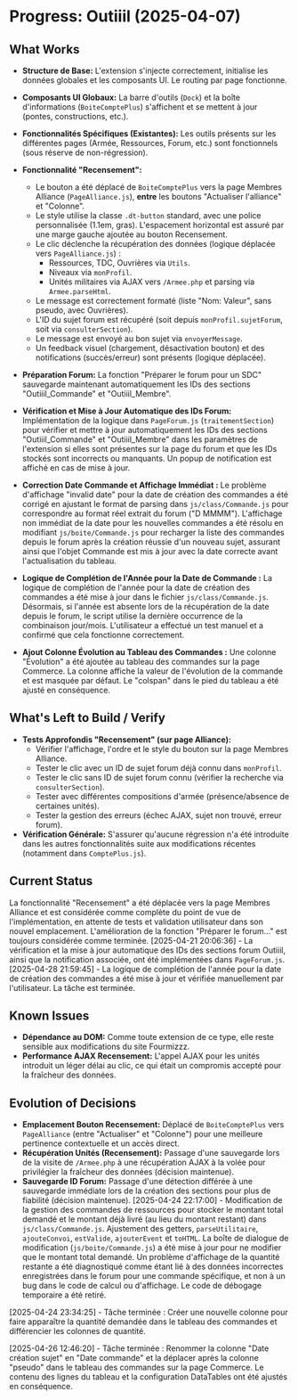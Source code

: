 # Progress: Outiiil (2025-04-07)

## What Works
- **Structure de Base:** L'extension s'injecte correctement, initialise les données globales et les composants UI. Le routing par page fonctionne.
- **Composants UI Globaux:** La barre d'outils (`Dock`) et la boîte d'informations (`BoiteComptePlus`) s'affichent et se mettent à jour (pontes, constructions, etc.).
- **Fonctionnalités Spécifiques (Existantes):** Les outils présents sur les différentes pages (Armée, Ressources, Forum, etc.) sont fonctionnels (sous réserve de non-régression).
- **Fonctionnalité "Recensement":**
    - Le bouton a été déplacé de `BoiteComptePlus` vers la page Membres Alliance (`PageAlliance.js`), **entre** les boutons "Actualiser l'alliance" et "Colonne".
    - Le style utilise la classe `.dt-button` standard, avec une police personnalisée (1.1em, gras). L'espacement horizontal est assuré par une marge gauche ajoutée au bouton Recensement.
    - Le clic déclenche la récupération des données (logique déplacée vers `PageAlliance.js`) :
        - Ressources, TDC, Ouvrières via `Utils`.
        - Niveaux via `monProfil`.
        - Unités militaires via AJAX vers `/Armee.php` et parsing via `Armee.parseHtml`.
    - Le message est correctement formaté (liste "Nom: Valeur", sans pseudo, avec Ouvrières).
    - L'ID du sujet forum est récupéré (soit depuis `monProfil.sujetForum`, soit via `consulterSection`).
    - Le message est envoyé au bon sujet via `envoyerMessage`.
    - Un feedback visuel (chargement, désactivation bouton) et des notifications (succès/erreur) sont présents (logique déplacée).
- **Préparation Forum:** La fonction "Préparer le forum pour un SDC" sauvegarde maintenant automatiquement les IDs des sections "Outiiil_Commande" et "Outiiil_Membre".
- **Vérification et Mise à Jour Automatique des IDs Forum:** Implémentation de la logique dans `PageForum.js` (`traitementSection`) pour vérifier et mettre à jour automatiquement les IDs des sections "Outiiil_Commande" et "Outiiil_Membre" dans les paramètres de l'extension si elles sont présentes sur la page du forum et que les IDs stockés sont incorrects ou manquants. Un popup de notification est affiché en cas de mise à jour.

- **Correction Date Commande et Affichage Immédiat :** Le problème d'affichage "invalid date" pour la date de création des commandes a été corrigé en ajustant le format de parsing dans `js/class/Commande.js` pour correspondre au format réel extrait du forum ("D MMMM"). L'affichage non immédiat de la date pour les nouvelles commandes a été résolu en modifiant `js/boite/Commande.js` pour recharger la liste des commandes depuis le forum après la création réussie d'un nouveau sujet, assurant ainsi que l'objet Commande est mis à jour avec la date correcte avant l'actualisation du tableau.
- **Logique de Complétion de l'Année pour la Date de Commande :** La logique de complétion de l'année pour la date de création des commandes a été mise à jour dans le fichier `js/class/Commande.js`. Désormais, si l'année est absente lors de la récupération de la date depuis le forum, le script utilise la dernière occurrence de la combinaison jour/mois. L'utilisateur a effectué un test manuel et a confirmé que cela fonctionne correctement.
- **Ajout Colonne Évolution au Tableau des Commandes :** Une colonne "Évolution" a été ajoutée au tableau des commandes sur la page Commerce. La colonne affiche la valeur de l'évolution de la commande et est masquée par défaut. Le "colspan" dans le pied du tableau a été ajusté en conséquence.
## What's Left to Build / Verify
- **Tests Approfondis "Recensement" (sur page Alliance):**
    - Vérifier l'affichage, l'ordre et le style du bouton sur la page Membres Alliance.
    - Tester le clic avec un ID de sujet forum déjà connu dans `monProfil`.
    - Tester le clic sans ID de sujet forum connu (vérifier la recherche via `consulterSection`).
    - Tester avec différentes compositions d'armée (présence/absence de certaines unités).
    - Tester la gestion des erreurs (échec AJAX, sujet non trouvé, erreur forum).
- **Vérification Générale:** S'assurer qu'aucune régression n'a été introduite dans les autres fonctionnalités suite aux modifications récentes (notamment dans `ComptePlus.js`).

## Current Status
La fonctionnalité "Recensement" a été déplacée vers la page Membres Alliance et est considérée comme complète du point de vue de l'implémentation, en attente de tests et validation utilisateur dans son nouvel emplacement. L'amélioration de la fonction "Préparer le forum..." est toujours considérée comme terminée.
[2025-04-21 20:06:36] - La vérification et la mise à jour automatique des IDs des sections forum Outiiil, ainsi que la notification associée, ont été implémentées dans `PageForum.js`.
[2025-04-28 21:59:45] - La logique de complétion de l'année pour la date de création des commandes a été mise à jour et vérifiée manuellement par l'utilisateur. La tâche est terminée.

## Known Issues
- **Dépendance au DOM:** Comme toute extension de ce type, elle reste sensible aux modifications du site Fourmizzz.
- **Performance AJAX Recensement:** L'appel AJAX pour les unités introduit un léger délai au clic, ce qui était un compromis accepté pour la fraîcheur des données.

## Evolution of Decisions
- **Emplacement Bouton Recensement:** Déplacé de `BoiteComptePlus` vers `PageAlliance` (entre "Actualiser" et "Colonne") pour une meilleure pertinence contextuelle et un accès direct.
- **Récupération Unités (Recensement):** Passage d'une sauvegarde lors de la visite de `/Armee.php` à une récupération AJAX à la volée pour privilégier la fraîcheur des données (décision maintenue).
- **Sauvegarde ID Forum:** Passage d'une détection différée à une sauvegarde immédiate lors de la création des sections pour plus de fiabilité (décision maintenue).
[2025-04-24 22:17:00] - Modification de la gestion des commandes de ressources pour stocker le montant total demandé et le montant déjà livré (au lieu du montant restant) dans `js/class/Commande.js`. Ajustement des getters, `parseUtilitaire`, `ajouteConvoi`, `estValide`, `ajouterEvent` et `toHTML`. La boîte de dialogue de modification (`js/boite/Commande.js`) a été mise à jour pour ne modifier que le montant total demandé. Un problème d'affichage de la quantité restante a été diagnostiqué comme étant lié à des données incorrectes enregistrées dans le forum pour une commande spécifique, et non à un bug dans le code de calcul ou d'affichage. Le code de débogage temporaire a été retiré.

[2025-04-24 23:34:25] - Tâche terminée : Créer une nouvelle colonne pour faire apparaître la quantité demandée dans le tableau des commandes et différencier les colonnes de quantité.

[2025-04-26 12:46:20] - Tâche terminée : Renommer la colonne "Date création sujet" en "Date commande" et la déplacer après la colonne "pseudo" dans le tableau des commandes sur la page Commerce. Le contenu des lignes du tableau et la configuration DataTables ont été ajustés en conséquence.
